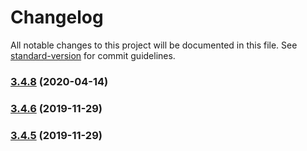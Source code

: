 # Changelog

All notable changes to this project will be documented in this file. See [standard-version](https://github.com/conventional-changelog/standard-version) for commit guidelines.

### [3.4.8](https://github.com/rudionrails/yummy-dotenv/compare/v3.4.6...v3.4.8) (2020-04-14)

### [3.4.6](https://github.com/rudionrails/yummy-dotenv/compare/v3.4.4...v3.4.6) (2019-11-29)

### [3.4.5](https://github.com/rudionrails/yummy-dotenv/compare/v3.4.4...v3.4.5) (2019-11-29)
